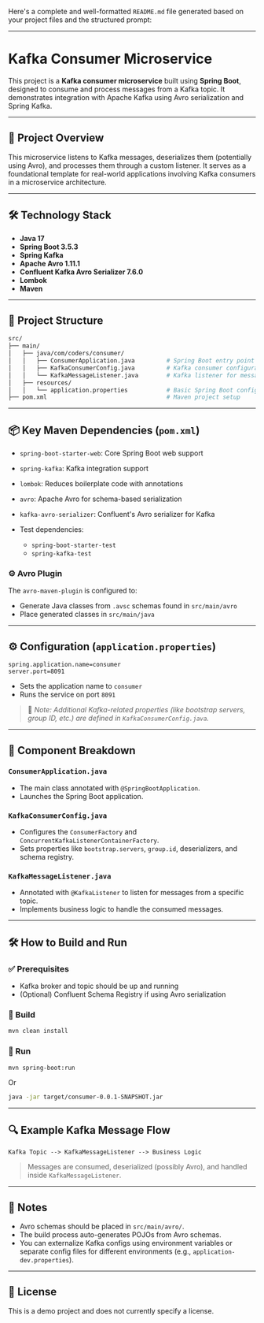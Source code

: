 Here's a complete and well-formatted `README.md` file generated based on your project files and the structured prompt:

---

# Kafka Consumer Microservice

This project is a **Kafka consumer microservice** built using **Spring Boot**, designed to consume and process messages from a Kafka topic. It demonstrates integration with Apache Kafka using Avro serialization and Spring Kafka.

---

## 🚀 Project Overview

This microservice listens to Kafka messages, deserializes them (potentially using Avro), and processes them through a custom listener. It serves as a foundational template for real-world applications involving Kafka consumers in a microservice architecture.

---

## 🛠️ Technology Stack

* **Java 17**
* **Spring Boot 3.5.3**
* **Spring Kafka**
* **Apache Avro 1.11.1**
* **Confluent Kafka Avro Serializer 7.6.0**
* **Lombok**
* **Maven**

---

## 📁 Project Structure

```bash
src/
├── main/
│   ├── java/com/coders/consumer/
│   │   ├── ConsumerApplication.java         # Spring Boot entry point
│   │   ├── KafkaConsumerConfig.java         # Kafka consumer configurations
│   │   └── KafkaMessageListener.java        # Kafka listener for message processing
│   ├── resources/
│   │   └── application.properties           # Basic Spring Boot configurations
├── pom.xml                                  # Maven project setup
```

---

## 📦 Key Maven Dependencies (`pom.xml`)

* `spring-boot-starter-web`: Core Spring Boot web support
* `spring-kafka`: Kafka integration support
* `lombok`: Reduces boilerplate code with annotations
* `avro`: Apache Avro for schema-based serialization
* `kafka-avro-serializer`: Confluent's Avro serializer for Kafka
* Test dependencies:

    * `spring-boot-starter-test`
    * `spring-kafka-test`

### ⚙️ Avro Plugin

The `avro-maven-plugin` is configured to:

* Generate Java classes from `.avsc` schemas found in `src/main/avro`
* Place generated classes in `src/main/java`

---


## ⚙️ Configuration (`application.properties`)

```properties
spring.application.name=consumer
server.port=8091
```

* Sets the application name to `consumer`
* Runs the service on port `8091`

> 🔧 *Note: Additional Kafka-related properties (like bootstrap servers, group ID, etc.) are defined in `KafkaConsumerConfig.java`.*

---

## 🧠 Component Breakdown

### `ConsumerApplication.java`

* The main class annotated with `@SpringBootApplication`.
* Launches the Spring Boot application.

### `KafkaConsumerConfig.java`

* Configures the `ConsumerFactory` and `ConcurrentKafkaListenerContainerFactory`.
* Sets properties like `bootstrap.servers`, `group.id`, deserializers, and schema registry.

### `KafkaMessageListener.java`

* Annotated with `@KafkaListener` to listen for messages from a specific topic.
* Implements business logic to handle the consumed messages.

---

## 🛠️ How to Build and Run

### ✅ Prerequisites

* Kafka broker and topic should be up and running
* (Optional) Confluent Schema Registry if using Avro serialization

### 🧪 Build

```bash
mvn clean install
```

### 🚀 Run

```bash
mvn spring-boot:run
```

Or

```bash
java -jar target/consumer-0.0.1-SNAPSHOT.jar
```

---

## 🔍 Example Kafka Message Flow

```
Kafka Topic --> KafkaMessageListener --> Business Logic
```

> Messages are consumed, deserialized (possibly Avro), and handled inside `KafkaMessageListener`.

---

## 📝 Notes

* Avro schemas should be placed in `src/main/avro/`.
* The build process auto-generates POJOs from Avro schemas.
* You can externalize Kafka configs using environment variables or separate config files for different environments (e.g., `application-dev.properties`).

---

## 📄 License

This is a demo project and does not currently specify a license.


